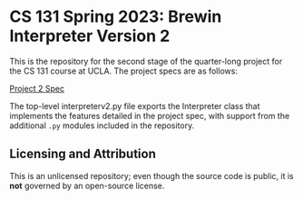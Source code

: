 # CS 131 Spring 2023: Brewin Interpreter Version 2

This is the repository for the second stage of the quarter-long project for the CS 131 course at UCLA. The project specs are as follows:

[Project 2 Spec](https://docs.google.com/document/d/1simlDMO0TK-YNDPYjkuU1C3fcaBpbIVYRaKD1pdqJj8/edit?usp=sharing)

The top-level interpreterv2.py file exports the Interpreter class that implements the features detailed in the project spec, with support from the additional `.py` modules included in the repository.

## Licensing and Attribution

This is an unlicensed repository; even though the source code is public, it is **not** governed by an open-source license.
